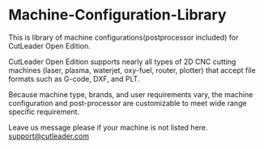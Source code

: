 # Machine-Configuration-Library
This is library of machine configurations(postprocessor included) for CutLeader Open Edition.

CutLeader Open Edition supports nearly all types of 2D CNC cutting machines (laser, plasma, waterjet, oxy-fuel, router, plotter) that accept file formats such as G-code, DXF, and PLT.

Because machine type, brands, and user requirements vary, the machine configuration and post-processor are customizable to meet wide range specific requirement.

Leave us message please if your machine is not listed here. support@cutleader.com


